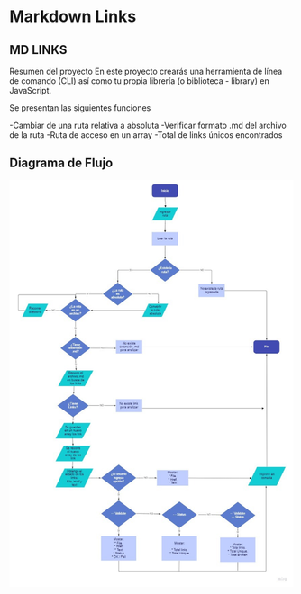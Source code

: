 # Markdown Links

## MD LINKS
Resumen del proyecto
En este proyecto crearás una herramienta de línea de comando (CLI) así como tu propia librería (o biblioteca - library) en JavaScript.

Se presentan las siguientes funciones

-Cambiar de una ruta relativa a absoluta
-Verificar formato .md del archivo de la ruta
-Ruta de acceso en un array
-Total de links únicos encontrados

## Diagrama de Flujo
![](img/Diagrama%20de%20flujo.jpg)
